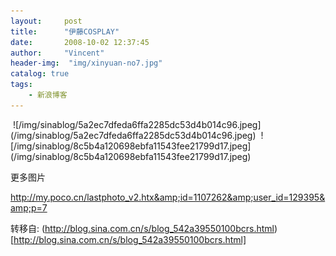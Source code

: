 ```yaml
---
layout:     post
title:      "伊藤COSPLAY"
date:       2008-10-02 12:37:45
author:     "Vincent"
header-img:  "img/xinyuan-no7.jpg"
catalog: true
tags:
    - 新浪博客
---
```



<img>
![/img/sinablog/5a2ec7dfeda6ffa2285dc53d4b014c96.jpeg](/img/sinablog/5a2ec7dfeda6ffa2285dc53d4b014c96.jpeg)
<img>
![/img/sinablog/8c5b4a120698ebfa11543fee21799d17.jpeg](/img/sinablog/8c5b4a120698ebfa11543fee21799d17.jpeg)

更多图片

http://my.poco.cn/lastphoto_v2.htx&amp;id=1107262&amp;user_id=129395&amp;p=7





转移自: (http://blog.sina.com.cn/s/blog_542a39550100bcrs.html)[http://blog.sina.com.cn/s/blog_542a39550100bcrs.html]